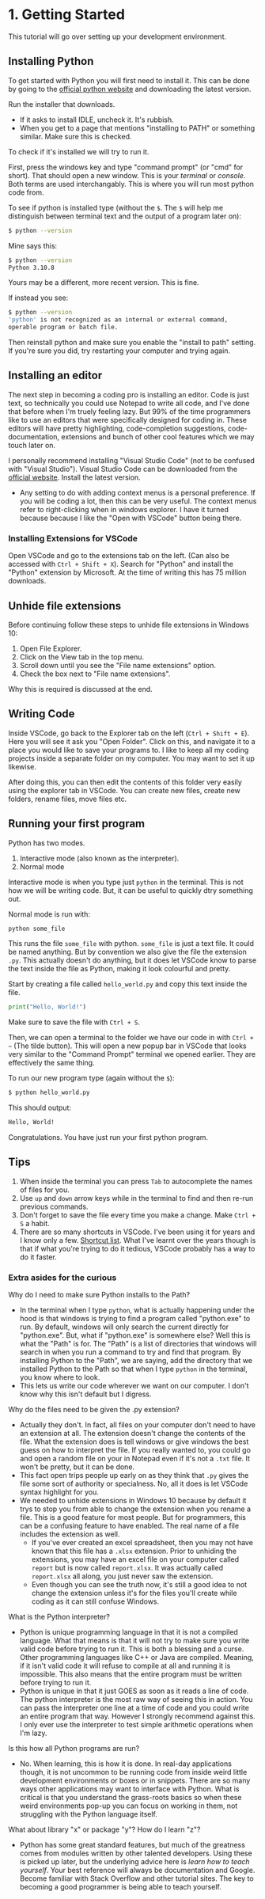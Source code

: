 # 1. Getting Started

This tutorial will go over setting up your development environment.

## Installing Python

To get started with Python you will first need to install it. This can be done by going to the [official python website](https://www.python.org/) and downloading the latest version.

Run the installer that downloads.

- If it asks to install IDLE, uncheck it. It's rubbish.
- When you get to a page that mentions "installing to PATH" or something similar. Make sure this is checked.

To check if it's installed we will try to run it.

First, press the windows key and type "command prompt" (or "cmd" for short). That should open a new window. This is your *terminal* or *console*. Both terms are used interchangably. This is where you will run most python code from.

To see if python is installed type (without the `$`. The `$` will help me distinguish between terminal text and the output of a program later on):

```bash
$ python --version
```

Mine says this:

```bash
$ python --version
Python 3.10.8
```

Yours may be a different, more recent version. This is fine.

If instead you see:

```bash
$ python --version
'python' is not recognized as an internal or external command,
operable program or batch file.
```

Then reinstall python and make sure you enable the "install to path" setting. If you're sure you did, try restarting your computer and trying again.

## Installing an editor

The next step in becoming a coding pro is installing an editor. Code is just text, so technically you could use Notepad to write all code, and I've done that before when I'm truely feeling lazy. But 99% of the time programmers like to use an editors that were specifically designed for coding in. These editors will have pretty highlighting, code-completion suggestions, code-documentation, extensions and bunch of other cool features which we may touch later on.

I personally recommend installing "Visual Studio Code" (not to be confused with "Visual Studio"). Visual Studio Code can be downloaded from the [official website](https://code.visualstudio.com/). Install the latest version.

- Any setting to do with adding context menus is a personal preference. If you will be coding a lot, then this can be very useful. The context menus refer to right-clicking when in windows explorer. I have it turned because because I like the "Open with VSCode" button being there.

### Installing Extensions for VSCode

Open VSCode and go to the extensions tab on the left. (Can also be accessed with `Ctrl + Shift + X`). Search for "Python" and install the "Python" extension by Microsoft. At the time of writing this has 75 million downloads.

## Unhide file extensions

Before continuing follow these steps to unhide file extensions in Windows 10:

1. Open File Explorer.
2. Click on the View tab in the top menu.
3. Scroll down until you see the "File name extensions" option.
4. Check the box next to "File name extensions".

Why this is required is discussed at the end.

## Writing Code

Inside VSCode, go back to the Explorer tab on the left (`Ctrl + Shift + E`). Here you will see it ask you "Open Folder". Click on this, and navigate it to a place you would like to save your programs to. I like to keep all my coding projects inside a separate folder on my computer. You may want to set it up likewise.

After doing this, you can then edit the contents of this folder very easily using the explorer tab in VSCode. You can create new files, create new folders, rename files, move files etc.

## Running your first program

Python has two modes.

1. Interactive mode (also known as the interpreter).
2. Normal mode

Interactive mode is when you type just `python` in the terminal. This is not how we will be writing code. But, it can be useful to quickly dtry something out.

Normal mode is run with:

```bash
python some_file
```

This runs the file `some_file` with python. `some_file` is just a text file. It could be named anything. But by convention we also give the file the extension `.py`. This actually doesn't do anything, but it does let VSCode know to parse the text inside the file as Python, making it look colourful and pretty.

Start by creating a file called `hello_world.py` and copy this text inside the file.

```python
print("Hello, World!")
```

Make sure to save the file with `Ctrl + S`.

Then, we can open a terminal to the folder we have our code in with `Ctrl + ~` (The tilde button). This will open a new popup bar in VSCode that looks very similar to the "Command Prompt" terminal we opened earlier. They are effectively the same thing.

To run our new program type (again without the `$`):

```bash
$ python hello_world.py
```

This should output:

```bash
Hello, World!
```

Congratulations. You have just run your first python program.

## Tips

1. When inside the terminal you can press `Tab` to autocomplete the names of files for you.
2. Use `up` and `down` arrow keys while in the terminal to find and then re-run previous commands.
3. Don't forget to save the file every time you make a change. Make `Ctrl + S` a habit.
4. There are so many shortcuts in VSCode. I've been using it for years and I know only a few. [Shortcut list](https://code.visualstudio.com/shortcuts/keyboard-shortcuts-windows.pdf). What I've learnt over the years though is that if what you're trying to do it tedious, VSCode probably has a way to do it faster.

### Extra asides for the curious

Why do I need to make sure Python installs to the Path?

- In the terminal when I type `python`, what is actually happening under the hood is that windows is trying to find a program called "python.exe" to run. By default, windows will only search the current directly for "python.exe". But, what if "python.exe" is somewhere else? Well this is what the "Path" is for. The "Path" is a list of directories that windows will search in when you run a command to try and find that program. By installing Python to the "Path", we are saying, add the directory that we installed Python to the Path so that when I type `python` in the terminal, you know where to look.
- This lets us write our code wherever we want on our computer. I don't know why this isn't default but I digress.

Why do the files need to be given the .py extension?

- Actually they don't. In fact, all files on your computer don't need to have an extension at all. The extension doesn't change the contents of the file. What the extension does is tell windows or give windows the best guess on how to interpret the file. If you really wanted to, you could go and open a random file on your in Notepad even if it's not a `.txt` file. It won't be pretty, but it can be done.
- This fact open trips people up early on as they think that `.py` gives the file some sort of authority or specialness. No, all it does is let VSCode syntax highlight for you.
- We needed to unhide extensions in Windows 10 because by default it trys to stop you from able to change the extension when you rename a file. This is a good feature for most people. But for programmers, this can be a confusing feature to have enabled. The real name of a file includes the extension as well.
    - If you've ever created an excel spreadsheet, then you may not have known that this file has a `.xlsx` extension. Prior to unhiding the extensions, you may have an excel file on your computer called `report` but is now called `report.xlsx`. It was actually called `report.xlsx` all along, you just never saw the extension.
    - Even though you can see the truth now, it's still a good idea to not change the extension unless it's for the files you'll create while coding as it can still confuse Windows.

What is the Python interpreter?

- Python is unique programming language in that it is not a compiled language. What that means is that it will not try to make sure you write valid code before trying to run it. This is both a blessing and a curse. Other programming languages like C++ or Java are compiled. Meaning, if it isn't valid code it will refuse to compile at all and running it is impossible. This also means that the entire program must be written before trying to run it.
- Python is unique in that it just GOES as soon as it reads a line of code. The python interpreter is the most raw way of seeing this in action. You can pass the interpreter one line at a time of code and you could write an entire program that way. However I strongly recommend against this. I only ever use the interpreter to test simple arithmetic operations when I'm lazy.

Is this how all Python programs are run?

- No. When learning, this is how it is done. In real-day applications though, it is not uncommon to be running code from inside weird little development environments or boxes or in snippets. There are so many ways other applications may want to interface with Python. What is critical is that you understand the grass-roots basics so when these weird environments pop-up you can focus on working in them, not struggling with the Python language itself.

What about library "x" or package "y"? How do I learn "z"?

- Python has some great standard features, but much of the greatness comes from modules written by other talented developers. Using these is picked up later, but the underlying advice here is *learn how to teach yourself*. Your best reference will always be documentation and Google. Become familiar with Stack Overflow and other tutorial sites. The key to becoming a good programmer is being able to teach yourself.
